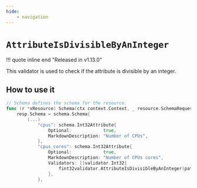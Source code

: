 ```yaml
---
hide:
    - navigation
---
```


# `AttributeIsDivisibleByAnInteger`

!!! quote inline end "Released in v1.13.0"

This validator is used to check if the attribute is divisible by an integer.

## How to use it

```go
// Schema defines the schema for the resource.
func (r *xResource) Schema(ctx context.Context, _ resource.SchemaRequest, resp *resource.SchemaResponse) {
    resp.Schema = schema.Schema{
        (...)
            "cpus": schema.Int32Attribute{
                Optional:            true,
                MarkdownDescription: "Number of CPUs",
            },
            "cpus_cores": schema.Int32Attribute{
                Optional:            true,
                MarkdownDescription: "Number of CPUs cores",
                Validators: []validator.Int32{
                    fint32validator.AttributeIsDivisibleByAnInteger(path.MatchRoot("cpus"))
                },
            },
```
